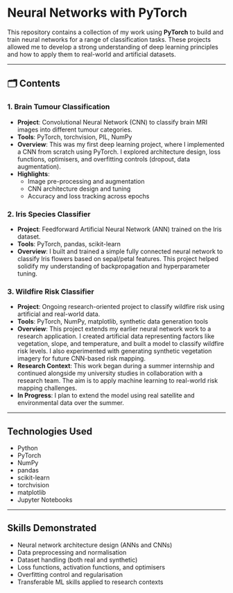 # Neural Networks with PyTorch

This repository contains a collection of my work using **PyTorch** to build and train neural networks for a range of classification tasks. These projects allowed me to develop a strong understanding of deep learning principles and how to apply them to real-world and artificial datasets.

---

## 🗂️ Contents

### 1. Brain Tumour Classification
- **Project**: Convolutional Neural Network (CNN) to classify brain MRI images into different tumour categories.
- **Tools**: PyTorch, torchvision, PIL, NumPy
- **Overview**: This was my first deep learning project, where I implemented a CNN from scratch using PyTorch. I explored architecture design, loss functions, optimisers, and overfitting controls (dropout, data augmentation).
- **Highlights**:
  - Image pre-processing and augmentation
  - CNN architecture design and tuning
  - Accuracy and loss tracking across epochs

### 2. Iris Species Classifier
- **Project**: Feedforward Artificial Neural Network (ANN) trained on the Iris dataset.
- **Tools**: PyTorch, pandas, scikit-learn
- **Overview**: I built and trained a simple fully connected neural network to classify Iris flowers based on sepal/petal features. This project helped solidify my understanding of backpropagation and hyperparameter tuning.

### 3. Wildfire Risk Classifier
- **Project**: Ongoing research-oriented project to classify wildfire risk using artificial and real-world data.
- **Tools**: PyTorch, NumPy, matplotlib, synthetic data generation tools
- **Overview**: This project extends my earlier neural network work to a research application. I created artificial data representing factors like vegetation, slope, and temperature, and built a model to classify wildfire risk levels. I also experimented with generating synthetic vegetation imagery for future CNN-based risk mapping.
- **Research Context**: This work began during a summer internship and continued alongside my university studies in collaboration with a research team. The aim is to apply machine learning to real-world risk mapping challenges.
- **In Progress**: I plan to extend the model using real satellite and environmental data over the summer.

---

## Technologies Used

- Python
- PyTorch
- NumPy
- pandas
- scikit-learn
- torchvision
- matplotlib
- Jupyter Notebooks

---

## Skills Demonstrated

- Neural network architecture design (ANNs and CNNs)
- Data preprocessing and normalisation
- Dataset handling (both real and synthetic)
- Loss functions, activation functions, and optimisers
- Overfitting control and regularisation
- Transferable ML skills applied to research contexts

